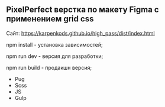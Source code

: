 ## PixelPerfect верстка по макету Figma с применением grid css

Сайт: https://karpenkods.github.io/high_pass/dist/index.html

npm install - установка зависимостей;

npm run dev - версия для разработки; 

npm run build - продакшн версия; 


* Pug
* Scss
* JS
* Gulp

